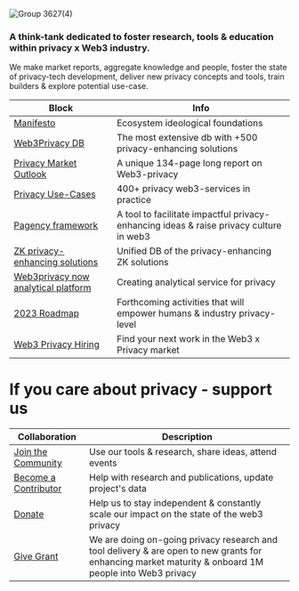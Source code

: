 ![Group 3627(4)](https://github.com/web3privacy/web3privacy/assets/101947219/899689af-e6ce-44fc-8358-4f23e5165f0e)

### A think-tank dedicated to foster research, tools & education within privacy x Web3 industry.

We make market reports, aggregate knowledge and people, foster the state of privacy-tech development, deliver new privacy concepts and tools, train builders & explore potential use-case.

| Block  | Info |
| ------------- | ------------- |
| [Manifesto](https://github.com/Msiusko/web3privacy/blob/main/Manifesto.md)  | Ecosystem ideological foundations  |
| [Web3Privacy DB](https://web3privacy.info/)  | The most extensive db with +500 privacy-enhancing solutions  |
| [Privacy Market Outlook](https://medium.com/@Svyazniy/privacy-market-outlook-in-web3-report-35a96c35b6ae)  | A unique 134-page long report on Web3-privacy |
| [Privacy Use-Cases](https://github.com/Msiusko/web3privacy/blob/main/Use-cases.md)  | 400+ privacy web3-services in practice |
| [Pagency framework](https://github.com/Msiusko/web3privacy/tree/main/Pagency)  | A tool to facilitate impactful privacy-enhancing ideas & raise privacy culture in web3 |
| [ZK privacy-enhancing solutions](https://github.com/Msiusko/web3privacy/tree/main/ZKprivacylandscape)  | Unified DB of the privacy-enhancing ZK solutions |
| [Web3privacy now analytical platform](https://github.com/Msiusko/web3privacy/tree/main/Web3privacynowplatform)  | Creating analytical service for privacy |
| [2023 Roadmap](https://github.com/Msiusko/web3privacy/blob/main/Roadmap%202023.md)  | Forthcoming activities that will empower humans & industry privacy-level  |
| [Web3 Privacy Hiring](https://docs.google.com/spreadsheets/d/1dN6bIWyOh01Dl-y1iZh-1TASZxKUefD098BUALcnUb8/edit?usp=sharing)  | Find your next work in the Web3 x Privacy market |


# If you care about privacy - support us
| Collaboration  | Description |
| ------------- | ------------- |
| [Join the Community](https://signal.group/#CjQKIH-1ZYEGp50OBvbJRbITIRxDzjH2pSxl7vdkVZs9g5vgEhDAKUlgYdpxpCpTkNVxow4X) | Use our tools & research, share ideas, attend events |
| [Become a Contributor](https://signal.group/#CjQKIH-1ZYEGp50OBvbJRbITIRxDzjH2pSxl7vdkVZs9g5vgEhDAKUlgYdpxpCpTkNVxow4X) | Help with research and publications, update project's data |
| [Donate](https://github.com/Msiusko/web3privacy/blob/main/README.md#donate) | Help us to stay independent & constantly scale our impact on the state of the web3 privacy |
| [Give Grant](https://github.com/web3privacy/grants/tree/main) | We are doing on-going privacy research and tool delivery & are open to new grants for enhancing market maturity & onboard 1M people into Web3 privacy |
